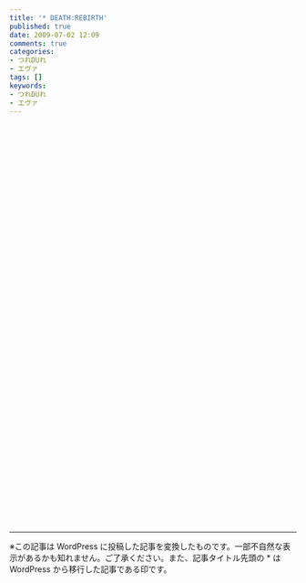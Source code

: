 ```yaml
---
title: '* DEATH:REBIRTH'
published: true
date: 2009-07-02 12:09
comments: true
categories:
- つれDUれ
- エヴァ
tags: []
keywords:
- つれDUれ
- エヴァ
---
```

<object width="425" height="344"><param name="movie" value="http://www.youtube.com/v/-hqvCn3tA24&hl=ja&fs=1&"></param><param name="allowFullScreen" value="true"></param><param name="allowscriptaccess" value="always"></param><embed src="http://www.youtube.com/v/-hqvCn3tA24&hl=ja&fs=1&" type="application/x-shockwave-flash" allowscriptaccess="always" allowfullscreen="true" width="425" height="344"></embed></object>

<object width="425" height="344"><param name="movie" value="http://www.youtube.com/v/wzIcK73iG9o&hl=ja&fs=1&"></param><param name="allowFullScreen" value="true"></param><param name="allowscriptaccess" value="always"></param><embed src="http://www.youtube.com/v/wzIcK73iG9o&hl=ja&fs=1&" type="application/x-shockwave-flash" allowscriptaccess="always" allowfullscreen="true" width="425" height="344"></embed></object>

---
※この記事は WordPress に投稿した記事を変換したものです。一部不自然な表示があるかも知れません。ご了承ください。また、記事タイトル先頭の * は WordPress から移行した記事である印です。
